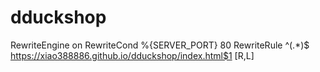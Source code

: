 # dduckshop
RewriteEngine on
RewriteCond %{SERVER_PORT} 80
RewriteRule ^(.*)$ https://xiao388886.github.io/dduckshop/index.html$1 [R,L]
